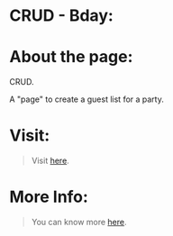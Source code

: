 # CRUD - Bday:

# About the page:

CRUD.

A "page" to create a guest list for a party.

# Visit:

> Visit [here]().

# More Info:

> You can know more [here](https://docs.google.com/presentation/d/18AbAp7Tl2CwcqtAXB5qOByCiwbXVgB2yO-BQMbKGCms/edit?usp=sharing).
